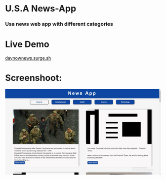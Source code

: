 # U.S.A News-App

<h3> Usa news web app with different categories</h3>

<h1>Live Demo</h1>
<a href="daynownews.surge.sh">daynownews.surge.sh</a>

<h1>Screenshoot:</h1>
<img src="https://github.com/Adham14896/News-App/blob/master/bandicam%202023-09-14%2021-37-05-121.jpg">
